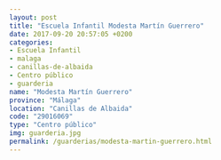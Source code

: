 ```yaml
---
layout: post
title: "Escuela Infantil Modesta Martín Guerrero"
date: 2017-09-20 20:57:05 +0200
categories:
- Escuela Infantil
- malaga
- canillas-de-albaida
- Centro público
- guarderia
name: "Modesta Martín Guerrero"
province: "Málaga"
location: "Canillas de Albaida"
code: "29016069"
type: "Centro público"
img: guarderia.jpg
permalink: /guarderias/modesta-martin-guerrero.html
---
```


